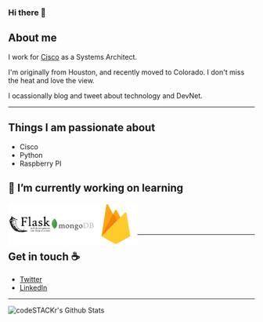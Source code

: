### Hi there 👋

## About me

I work for [Cisco] as a Systems Architect. 

I'm originally from Houston, and recently moved to Colorado.  I don't miss the heat and love the view.

I ocassionally blog and tweet about technology and DevNet.  

---

## Things I am passionate about

- Cisco
- Python
- Raspberry PI


## 🔭 I’m currently working on learning

<img align="left" alt="Flask" width="88px" src="https://raw.githubusercontent.com/github/explore/80688e429a7d4ef2fca1e82350fe8e3517d3494d/topics/flask/flask.png" />
<img align="left" alt="mongoDB" width="88px" src="https://raw.githubusercontent.com/github/explore/80688e429a7d4ef2fca1e82350fe8e3517d3494d/topics/mongodb/mongodb.png" />
<img align="left" alt="Firebase" width="88px" src="https://raw.githubusercontent.com/github/explore/80688e429a7d4ef2fca1e82350fe8e3517d3494d/topics/firebase/firebase.png" />

<br />
<br />
<br />

---

## Get in touch :coffee:

- [Twitter](https://twitter.com/dirflash)
- [LinkedIn](https://www.linkedin.com/in/aaronedavis)

---

<img align="left" alt="codeSTACKr's Github Stats" src="https://github-readme-stats.codestackr.vercel.app/api?username=dirflash&show_icons=true&hide_border=true&theme=tokyonight" />

[Cisco]: https://www.cisco.com/

<!--
**dirflash/dirflash** is a ✨ _special_ ✨ repository because its `README.md` (this file) appears on your GitHub profile.

Here are some ideas to get you started:

- 🔭 I’m currently working on ...
- 🌱 I’m currently learning ...
- 👯 I’m looking to collaborate on ...
- 🤔 I’m looking for help with ...
- 💬 Ask me about ...
- 📫 How to reach me: ...
- 😄 Pronouns: ...
- ⚡ Fun fact: ...
-->
